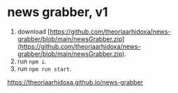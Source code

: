# news grabber, v1

1. download [https://github.com/theoriaarhidoxa/news-grabber/blob/main/newsGrabber.zip](https://github.com/theoriaarhidoxa/news-grabber/blob/main/newsGrabber.zip).
2. run `npm i`.
3. run `npm run start`.

https://theoriaarhidoxa.github.io/news-grabber

